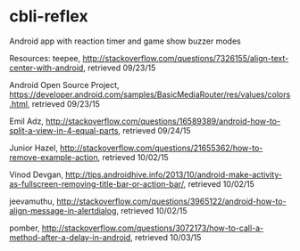 # cbli-reflex
Android app with reaction timer and game show buzzer modes

Resources:
teepee, http://stackoverflow.com/questions/7326155/align-text-center-with-android, retrieved 09/23/15

Android Open Source Project, https://developer.android.com/samples/BasicMediaRouter/res/values/colors.html, retrieved 09/23/15

Emil Adz, http://stackoverflow.com/questions/16589389/android-how-to-split-a-view-in-4-equal-parts, retrieved 09/24/15

Junior Hazel, http://stackoverflow.com/questions/21655362/how-to-remove-example-action, retrieved 10/02/15

Vinod Devgan, http://tips.androidhive.info/2013/10/android-make-activity-as-fullscreen-removing-title-bar-or-action-bar/, retrieved 10/02/15

jeevamuthu, http://stackoverflow.com/questions/3965122/android-how-to-align-message-in-alertdialog, retrieved 10/02/15

pomber, http://stackoverflow.com/questions/3072173/how-to-call-a-method-after-a-delay-in-android, retrieved 10/03/15
